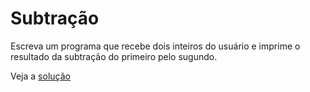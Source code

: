 # Subtração

Escreva um programa que recebe dois inteiros do usuário e imprime o resultado da
subtração do primeiro pelo sugundo.

Veja a [solução](./solucoes/01-subtracao.go)